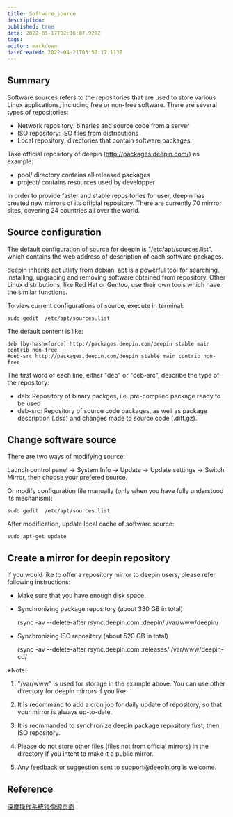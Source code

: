 ```yaml
---
title: Software_source
description: 
published: true
date: 2022-05-17T02:16:07.927Z
tags: 
editor: markdown
dateCreated: 2022-04-21T03:57:17.113Z
---
```


## Summary

Software sources refers to the repositories that are used to store various Linux applications, including free or non-free software. There are several types of repositories:

- Network repository: binaries and source code from a server
- ISO repository: ISO files from distributions
- Local repository: directories that contain software packages.

Take official repository of deepin (<http://packages.deepin.com/>) as example:

- pool/    directory contains all released packages
- project/    contains resources used by developper

In order to provide faster and stable repositories for user, deepin has created new mirrors of its official repository. There are currently 70 mirrror sites, covering 24 countries all over the world.

## Source configuration

The default configuration of source for deepin is "/etc/apt/sources.list", which contains the web address of description of each software packages.

deepin inherits apt utility from debian. apt is a powerful tool for searching, installing, upgrading and removing software obtained from repository. Other Linux distributions, like Red Hat or Gentoo, use their own tools which have the similar functions.

To view current configurations of source, execute in terminal:

    sudo gedit  /etc/apt/sources.list

The default content is like:

    deb [by-hash=force] http://packages.deepin.com/deepin stable main contrib non-free
    #deb-src http://packages.deepin.com/deepin stable main contrib non-free

The first word of each line, either "deb" or "deb-src", describe the type of the repository:

- deb: Repository of binary packges, i.e. pre-compiled package ready to be used
- deb-src: Repository of source code packages, as well as package description (.dsc) and changes made to source code (.diff.gz).

## Change software source

There are two ways of modifying source:

Launch control panel -> System Info -> Update -> Update settings -> Switch Mirror, then choose your prefered source.

Or modify configuration file manually (only when you have fully understood its mechanism):

    sudo gedit  /etc/apt/sources.list

After modification, update local cache of software source:

    sudo apt-get update

## Create a mirror for deepin repository

If you would like to offer a repository mirror to deepin users, please refer following instructions:

- Make sure that you have enough disk space.

- Synchronizing package repository (about 330 GB in total)

    rsync -av --delete-after rsync.deepin.com::deepin/ /var/www/deepin/

- Synchronizing ISO repository (about 520 GB in total)

    rsync -av --delete-after rsync.deepin.com::releases/ /var/www/deepin-cd/

※Note:

1. "/var/www" is used for storage in the example above. You can use other directory for deepin mirrors if you like.

2. It is recommand to add a cron job for daily update of repository, so that your mirror is always up-to-date.

3. It is recmmanded to synchronize deepin package repository first, then ISO repository.

4. Please do not store other files (files not from official mirrors) in the directory if you intent to make it a public mirror.

5. Any feedback or suggestion sent to support@deepin.org is welcome.

## Reference

[深度操作系统镜像源页面](http://www.deepin.org/mirror.html)

